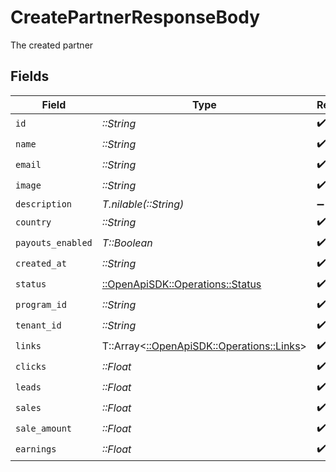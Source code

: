 # CreatePartnerResponseBody

The created partner


## Fields

| Field                                                                         | Type                                                                          | Required                                                                      | Description                                                                   |
| ----------------------------------------------------------------------------- | ----------------------------------------------------------------------------- | ----------------------------------------------------------------------------- | ----------------------------------------------------------------------------- |
| `id`                                                                          | *::String*                                                                    | :heavy_check_mark:                                                            | N/A                                                                           |
| `name`                                                                        | *::String*                                                                    | :heavy_check_mark:                                                            | N/A                                                                           |
| `email`                                                                       | *::String*                                                                    | :heavy_check_mark:                                                            | N/A                                                                           |
| `image`                                                                       | *::String*                                                                    | :heavy_check_mark:                                                            | N/A                                                                           |
| `description`                                                                 | *T.nilable(::String)*                                                         | :heavy_minus_sign:                                                            | N/A                                                                           |
| `country`                                                                     | *::String*                                                                    | :heavy_check_mark:                                                            | N/A                                                                           |
| `payouts_enabled`                                                             | *T::Boolean*                                                                  | :heavy_check_mark:                                                            | N/A                                                                           |
| `created_at`                                                                  | *::String*                                                                    | :heavy_check_mark:                                                            | N/A                                                                           |
| `status`                                                                      | [::OpenApiSDK::Operations::Status](../../models/operations/status.md)         | :heavy_check_mark:                                                            | N/A                                                                           |
| `program_id`                                                                  | *::String*                                                                    | :heavy_check_mark:                                                            | N/A                                                                           |
| `tenant_id`                                                                   | *::String*                                                                    | :heavy_check_mark:                                                            | N/A                                                                           |
| `links`                                                                       | T::Array<[::OpenApiSDK::Operations::Links](../../models/operations/links.md)> | :heavy_check_mark:                                                            | N/A                                                                           |
| `clicks`                                                                      | *::Float*                                                                     | :heavy_check_mark:                                                            | N/A                                                                           |
| `leads`                                                                       | *::Float*                                                                     | :heavy_check_mark:                                                            | N/A                                                                           |
| `sales`                                                                       | *::Float*                                                                     | :heavy_check_mark:                                                            | N/A                                                                           |
| `sale_amount`                                                                 | *::Float*                                                                     | :heavy_check_mark:                                                            | N/A                                                                           |
| `earnings`                                                                    | *::Float*                                                                     | :heavy_check_mark:                                                            | N/A                                                                           |
